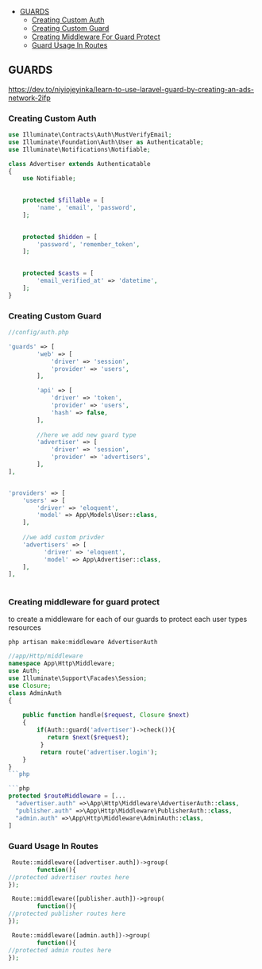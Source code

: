 - [GUARDS](#guards)
  - [Creating Custom Auth](#creating-custom-auth)
  - [Creating Custom Guard](#creating-custom-guard)
  - [Creating Middleware For Guard Protect](#creating-middleware-for-guard-protect)
  - [Guard Usage In Routes](guard-usage-in-routes)

## GUARDS 
https://dev.to/niyiojeyinka/learn-to-use-laravel-guard-by-creating-an-ads-network-2ifp

### Creating Custom Auth  


```php
use Illuminate\Contracts\Auth\MustVerifyEmail;
use Illuminate\Foundation\Auth\User as Authenticatable;
use Illuminate\Notifications\Notifiable;

class Advertiser extends Authenticatable
{
    use Notifiable;

    
    protected $fillable = [
        'name', 'email', 'password',
    ];

   
    protected $hidden = [
        'password', 'remember_token',
    ];

   
    protected $casts = [
        'email_verified_at' => 'datetime',
    ];
}

```


### Creating Custom Guard
```php
//config/auth.php

'guards' => [
        'web' => [
            'driver' => 'session',
            'provider' => 'users',
        ],

        'api' => [
            'driver' => 'token',
            'provider' => 'users',
            'hash' => false,
        ],
        
        //here we add new guard type
        'advertiser' => [
            'driver' => 'session',
            'provider' => 'advertisers',
        ],
],


'providers' => [
    'users' => [
        'driver' => 'eloquent',
        'model' => App\Models\User::class,
    ],
    
    //we add custom privder
    'advertisers' => [
          'driver' => 'eloquent',
          'model' => App\Advertiser::class,
    ],
],
    
```


### Creating middleware for guard protect
to create a middleware for each of our guards to protect each user types resources

```php artisan make:middleware AdvertiserAuth```

```php
//app/Http/middleware
namespace App\Http\Middleware;
use Auth;
use Illuminate\Support\Facades\Session;
use Closure;
class AdminAuth
{
   
    public function handle($request, Closure $next)
    {
        if(Auth::guard('advertiser')->check()){
           return $next($request);
         }
         return route('advertiser.login');
    }
}
```php

```php
protected $routeMiddleware = [...
  "advertiser.auth" =>\App\Http\Middleware\AdvertiserAuth::class,
  "publisher.auth" =>\App\Http\Middleware\PublisherAuth::class,
  "admin.auth" =>\App\Http\Middleware\AdminAuth::class,
]
```

### Guard Usage In Routes
```php
 Route::middleware([advertiser.auth])->group(
        function(){
//protected advertiser routes here
});

 Route::middleware([publisher.auth])->group(
        function(){
//protected publisher routes here
});

 Route::middleware([admin.auth])->group(
        function(){
//protected admin routes here
});
```
